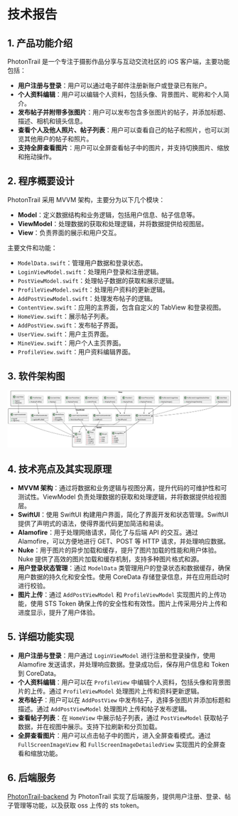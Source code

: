 # 技术报告

## 1. 产品功能介绍

PhotonTrail 是一个专注于摄影作品分享与互动交流社区的 iOS 客户端，主要功能包括：

- **用户注册与登录**：用户可以通过电子邮件注册新账户或登录已有账户。
- **个人资料编辑**：用户可以编辑个人资料，包括头像、背景图片、昵称和个人简介。
- **发布帖子并附带多张图片**：用户可以发布包含多张图片的帖子，并添加标题、描述、相机和镜头信息。
- **查看个人及他人照片、帖子列表**：用户可以查看自己的帖子和照片，也可以浏览其他用户的帖子和照片。
- **支持全屏查看图片**：用户可以全屏查看帖子中的图片，并支持切换图片、缩放和拖动操作。

## 2. 程序概要设计

PhotonTrail 采用 MVVM 架构，主要分为以下几个模块：

- **Model**：定义数据结构和业务逻辑，包括用户信息、帖子信息等。
- **ViewModel**：处理数据的获取和处理逻辑，并将数据提供给视图层。
- **View**：负责界面的展示和用户交互。

主要文件和功能：
- `ModelData.swift`：管理用户数据和登录状态。
- `LoginViewModel.swift`：处理用户登录和注册逻辑。
- `PostViewModel.swift`：处理帖子数据的获取和展示逻辑。
- `ProfileViewModel.swift`：处理用户资料的更新逻辑。
- `AddPostViewModel.swift`：处理发布帖子的逻辑。
- `ContentView.swift`：应用的主界面，包含自定义的 TabView 和登录视图。
- `HomeView.swift`：展示帖子列表。
- `AddPostView.swift`：发布帖子界面。
- `UserView.swift`：用户主页界面。
- `MineView.swift`：用户个人主页界面。
- `ProfileView.swift`：用户资料编辑界面。

## 3. 软件架构图

![](arch.svg)

## 4. 技术亮点及其实现原理

- **MVVM 架构**：通过将数据和业务逻辑与视图分离，提升代码的可维护性和可测试性。ViewModel 负责处理数据的获取和处理逻辑，并将数据提供给视图层。
- **SwiftUI**：使用 SwiftUI 构建用户界面，简化了界面开发和状态管理。SwiftUI 提供了声明式的语法，使得界面代码更加简洁和易读。
- **Alamofire**：用于处理网络请求，简化了与后端 API 的交互。通过 Alamofire，可以方便地进行 GET、POST 等 HTTP 请求，并处理响应数据。
- **Nuke**：用于图片的异步加载和缓存，提升了图片加载的性能和用户体验。Nuke 提供了高效的图片加载和缓存机制，支持多种图片格式和源。
- **用户登录状态管理**：通过 `ModelData` 类管理用户的登录状态和数据缓存，确保用户数据的持久化和安全性。使用 CoreData 存储登录信息，并在应用启动时进行校验。
- **图片上传**：通过 `AddPostViewModel` 和 `ProfileViewModel` 实现图片的上传功能，使用 STS Token 确保上传的安全性和有效性。图片上传采用分片上传和进度显示，提升了用户体验。

## 5. 详细功能实现

- **用户注册与登录**：用户通过 `LoginViewModel` 进行注册和登录操作，使用 Alamofire 发送请求，并处理响应数据。登录成功后，保存用户信息和 Token 到 CoreData。
- **个人资料编辑**：用户可以在 `ProfileView` 中编辑个人资料，包括头像和背景图片的上传。通过 `ProfileViewModel` 处理图片上传和资料更新逻辑。
- **发布帖子**：用户可以在 `AddPostView` 中发布帖子，选择多张图片并添加标题和描述。通过 `AddPostViewModel` 处理图片上传和帖子发布逻辑。
- **查看帖子列表**：在 `HomeView` 中展示帖子列表，通过 `PostViewModel` 获取帖子数据，并在视图中展示。支持下拉刷新和分页加载。
- **全屏查看图片**：用户可以点击帖子中的图片，进入全屏查看模式。通过 `FullScreenImageView` 和 `FullScreenImageDetailedView` 实现图片的全屏查看和缩放功能。

## 6. 后端服务

[PhotonTrail-backend](https://github.com/kkkstra/PhotonTrail-backend) 为 PhotonTrail 实现了后端服务，提供用户注册、登录、帖子管理等功能，以及获取 oss 上传的 sts token。
